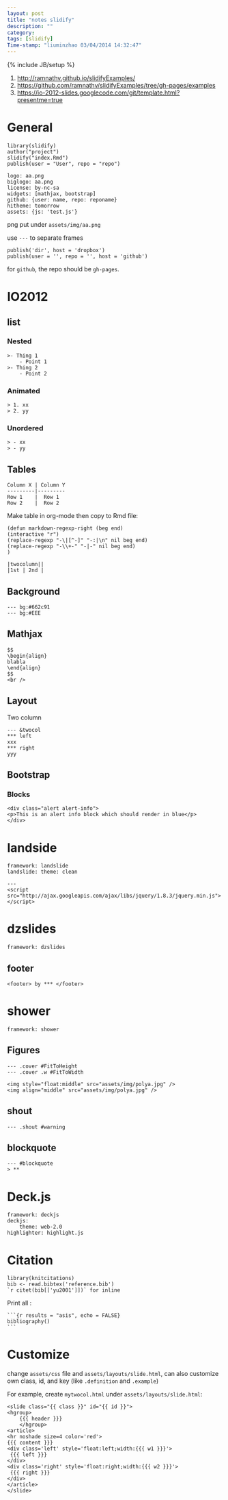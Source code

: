 ```yaml
---
layout: post
title: "notes slidify"
description: ""
category:
tags: [slidify]
Time-stamp: "liuminzhao 03/04/2014 14:32:47"
---
```

{% include JB/setup %}

1. <http://ramnathv.github.io/slidifyExamples/>
2. <https://github.com/ramnathv/slidifyExamples/tree/gh-pages/examples>
3. <https://io-2012-slides.googlecode.com/git/template.html?presentme=true>

# General #

	library(slidify)
	author("project")
	slidify("index.Rmd")
	publish(user = "User", repo = "repo")

	logo: aa.png
	biglogo: aa.png
	license: by-nc-sa
	widgets: [mathjax, bootstrap]
	github: {user: name, repo: reponame}
	hitheme: tomorrow
	assets: {js: 'test.js'}

png put under `assets/img/aa.png`

use `---` to separate frames

	publish('dir', host = 'dropbox')
	publish(user = '', repo = '', host = 'github')

for `github`, the repo should be `gh-pages`.

# IO2012 #

## list ##

### Nested ###

	>- Thing 1
		- Point 1
	>- Thing 2
		- Point 2

### Animated ###

	> 1. xx
	> 2. yy

### Unordered ###

	> - xx
	> - yy

## Tables ##

	Column X | Column Y
	---------|---------
	Row 1    |  Row 1
	Row 2    |  Row 2

Make table in  org-mode then copy to Rmd file:

	(defun markdown-regexp-right (beg end)
	(interactive "r")
	(replace-regexp "-\|[^-]" "-:|\n" nil beg end)
	(replace-regexp "-\\+-" "-|-" nil beg end)
	)

	|twocolumn||
	|1st | 2nd |

## Background ##

	--- bg:#662c91
	--- bg:#EEE

## Mathjax ##

	$$
	\begin{align}
	blabla
	\end{align}
	$$
	<br />

## Layout ##

Two column

	--- &twocol
	*** left
	xxx
	*** right
	yyy

## Bootstrap ##

### Blocks ###

	<div class="alert alert-info">
	<p>This is an alert info block which should render in blue</p>
	</div>


# landside #

	framework: landslide
	landslide: theme: clean

	---
	<script src="http://ajax.googleapis.com/ajax/libs/jquery/1.8.3/jquery.min.js"></script>

# dzslides #

	framework: dzslides

## footer ##

	<footer> by *** </footer>

# shower #

	framework: shower

## Figures ##

	--- .cover #FitToHeight
	--- .cover .w #FitToWidth

	<img style="float:middle" src="assets/img/polya.jpg" />
	<img align="middle" src="assets/img/polya.jpg" />

## shout ##

	--- .shout #warning

## blockquote ##

	--- #blockquote
	> **

# Deck.js #

	framework: deckjs
	deckjs:
		theme: web-2.0
	highlighter: highlight.js

# Citation #

	library(knitcitations)
	bib <- read.bibtex('reference.bib')
	`r citet(bib[['yu2001']])` for inline

Print all :

	```{r results = "asis", echo = FALSE}
	bibliography()
	```

# Customize #

change `assets/css` file and `assets/layouts/slide.html`, can also
customize own class, id, and key (like `.definition` and `.example`)

For example, create `mytwocol.html` under `assets/layouts/slide.html`:

	<slide class="{{ class }}" id="{{ id }}">
	<hgroup>
		{{{ header }}}
		</hgroup>
	<article>
    <hr noshade size=4 color='red'>
    {{{ content }}}
    <div class='left' style='float:left;width:{{{ w1 }}}'>
     {{{ left }}}
    </div>
    <div class='right' style='float:right;width:{{{ w2 }}}'>
     {{{ right }}}
    </div>
	</article>
	</slide>
